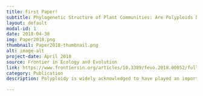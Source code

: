```yaml
---
title: First Paper!
subtitle: Phylogenetic Structure of Plant Communities: Are Polyploids Distantly Related to Co-occurring Diploids?
layout: default
modal-id: 1
date: 2018-04-30
img: Paper2018.png
thumbnail: Paper2018-thumbnail.png
alt: image-alt
project-date: April 2018
source: Frontier in Ecology and Evolution
link: https://www.frontiersin.org/articles/10.3389/fevo.2018.00052/full
category: Publication
description: Polyploidy is widely acknowledged to have played an important role in the evolution and diversification of vascular plants. However....

---
```

